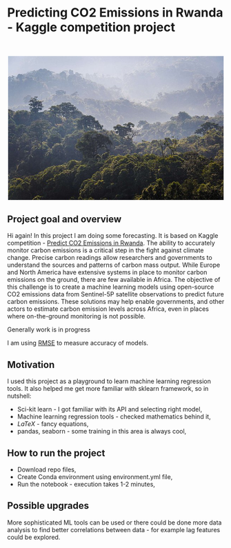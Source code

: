 # Predicting CO2 Emissions in Rwanda - Kaggle competition project  
<br/>
<p align="center">
  <img src="img/rwanda_forest.jpg" alt="Rwanda landscape" width="500">
</p>  

## Project goal and overview
Hi again! In this project I am doing some forecasting. It is based on Kaggle competition - [Predict CO2 Emissions in Rwanda]([https://www.kaggle.com/competitions/godaddy-microbusiness-density-forecasting/overview](https://www.kaggle.com/competitions/playground-series-s3e20/)). The ability to accurately monitor carbon emissions is a critical step in the fight against climate change. Precise carbon readings allow researchers and governments to understand the sources and patterns of carbon mass output. While Europe and North America have extensive systems in place to monitor carbon emissions on the ground, there are few available in Africa. The objective of this challenge is to create a machine learning models using open-source CO2 emissions data from Sentinel-5P satellite observations to predict future carbon emissions. These solutions may help enable governments, and other actors to estimate carbon emission levels across Africa, even in places where on-the-ground monitoring is not possible.  
  
  
Generally work is in progress
  
I am using [RMSE](https://en.wikipedia.org/wiki/Root-mean-square_deviation) to measure accuracy of models.

## Motivation
I used this project as a playground to learn machine learning regression tools. It also helped me get more familiar with sklearn framework, so in nutshell:
 - Sci-kit learn - I got familiar with its API and selecting right model,
 - Machine learning regression tools - checked mathematics behind it,
 - $LaTeX$ - fancy equations,
 - pandas, seaborn - some training in this area is always cool,  

## How to run the project
 - Download repo files,
 - Create Conda environment using environment.yml file,
 - Run the notebook - execution takes 1-2 minutes,

## Possible upgrades
More sophisticated ML tools can be used or there could be done more data analysis to find better correlations between data - for example lag features could be explored.
